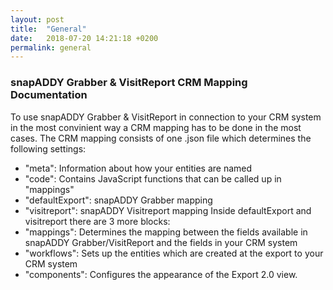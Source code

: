 ```yaml
---
layout: post
title:  "General"
date:   2018-07-20 14:21:18 +0200
permalink: general
---
```


### snapADDY Grabber & VisitReport CRM Mapping Documentation
To use snapADDY Grabber & VisitReport in connection to your CRM system in the most convinient way a CRM mapping has to be done in the most cases.
The CRM mapping consists of one .json file which determines the following settings:
- "meta": Information about how your entities are named
- "code": Contains JavaScript functions that can be called up in "mappings"
- "defaultExport": snapADDY Grabber mapping
- "visitreport": snapADDY Visitreport mapping
Inside defaultExport and visitreport there are 3 more blocks:
- "mappings": Determines the mapping between the fields available in snapADDY Grabber/VisitReport and the fields in your CRM system
- "workflows": Sets up the entities which are created at the export to your CRM system
- "components": Configures the appearance of the Export 2.0 view. 
